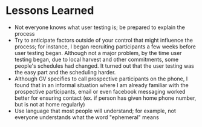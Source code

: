 # Lessons Learned

* Not everyone knows what user testing is; be prepared to explain the process
* Try to anticipate factors outside of your control that might influence the process; for instance, I began recruiting participants a few weeks before user testing began. Although not a major problem, by the time user testing began, due to local harvest and other commitments, some people's schedules had changed. It turned out that the user testing was the easy part and the scheduling harder. 
* Although GV specifies to call prospective participants on the phone, I found that in an informal situation where I am already familiar with the prospective participants, email or even facebook messaging worked better for ensuring contact (ex. if person has given home phone number, but is not at home regularly)
* Use language that most people will understand; for example, not everyone understands what the word "ephemeral" means

